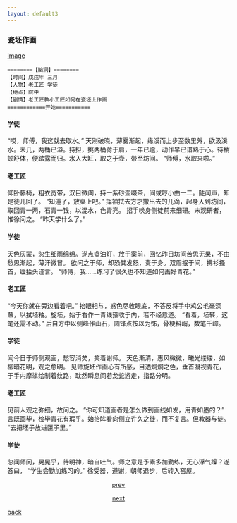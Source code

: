 ```yaml
---
layout: default3
---
```




### 瓷坯作画

[image](https://raw.githubusercontent.com/UserT2019/UserT2019.github.io/master/assets/img/cpzh.png)

```
========【脑洞】========
【时间】戊戌年 三月
【人物】老工匠 学徒
【地点】院中
【剧情】老工匠教小工匠如何在瓷坯上作画
============开始===========
```

#### 学徒
“哎，师傅，我这就去取水。”
天刚破晓，薄雾渐起，缘溪而上步至数里外，欲汲溪水。未几，两桶已溢。持担，挑两桶荷于肩，一年已逾，动作早已谙熟于心。待稍顿舒体，便踏露而归。水入大缸，取之于壶，带至坊间。
“师傅，水取来啦。”

#### 老工匠
仰卧藤椅，粗衣宽带，双目微阖，持一紫砂壶啜茶，间或哼小曲一二。陡闻声，知是徒儿回了。
“知道了，放桌上吧。”
挥袖拭去方才撒出去的几滴，起身入到坊间，取回青一两，石青一钱，以混水，色青亮。
招手唤身侧徒前来细研。未观研者，惟徐问之。
“昨天学什么了。”

#### 学徒
天色灰蒙，忽生细雨绵绵。遂点盏油灯，放于案前，回忆昨日坊间苦思无果，不由愁思渐起，薄汗微冒。
欲问之于师，却恐其发怒，责于身。双眉抿于间，拂衫搔首，缓抬头谨言。
“师傅，我……练习了很久也不知道如何画好青花。”

#### 老工匠
“今天你就在旁边看着吧。”
抬眼相与，惑色尽收眼底，不答反将手中鸡公毛毫深蘸，以拭坯釉。旋坯，始于右作一青线箍收于内，若不经意道。
“看着，坯转，这笔还需不动。”
后自方中以侧峰作山石，圆锋点按以为饰，骨梗料峭，数笔千嶂。

#### 学徒
闻今日于师侧观画，愁容消矣，笑着谢师。
天色渐清，惠风微微，曦光缕缕，如柳暗花明，观之愈明。
见师旋坯作画心有所感，目透炯炯之色，垂首凝视青花，于手内摩挲绘制着纹路，耽然瞬息间若龙蛇游走，指路分明。

#### 老工匠
见前人观之弥细，故问之。
“你可知道画者是怎么做到画线如发，用青如墨的？”
言既画毕，检毕青花有瑕乎。始抬眸看向侧立许久之徒，而不复言。但教器与徒。
“去把坯子放进匣子里。”

#### 学徒
忽闻师问，晃晃乎，待明神，暗自吐气。师之意是予素多加勤练，无心浮气躁？遂答曰，
“学生会勤加练习的。”
徐受器，道谢，朝师退步，后转入窑屋。




<p style="text-align:center"><a href="./dx-sndj.html">prev</a></p>

<p style="text-align:center"><a href="./zx-ct.html">next</a></p>

[back](./my-page.html)



